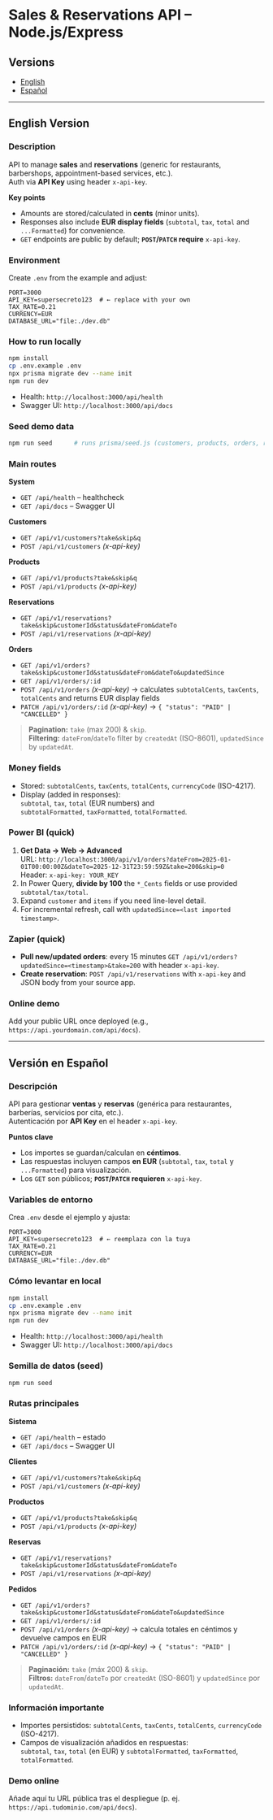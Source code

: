 # Sales & Reservations API – Node.js/Express

## Versions

- [English](#english-version)
- [Español](#spanish-version)

---

<a id="english-version"></a>

## English Version

### Description

API to manage **sales** and **reservations** (generic for restaurants, barbershops, appointment-based services, etc.).  
Auth via **API Key** using header `x-api-key`.

**Key points**

- Amounts are stored/calculated in **cents** (minor units).
- Responses also include **EUR display fields** (`subtotal`, `tax`, `total` and `...Formatted`) for convenience.
- `GET` endpoints are public by default; **`POST`/`PATCH` require** `x-api-key`.

### Environment

Create `.env` from the example and adjust:

```env
PORT=3000
API_KEY=supersecreto123  # ← replace with your own
TAX_RATE=0.21
CURRENCY=EUR
DATABASE_URL="file:./dev.db"
```

### How to run locally

```bash
npm install
cp .env.example .env
npx prisma migrate dev --name init
npm run dev
```

- Health: `http://localhost:3000/api/health`
- Swagger UI: `http://localhost:3000/api/docs`

### Seed demo data

```bash
npm run seed      # runs prisma/seed.js (customers, products, orders, reservations)
```

### Main routes

**System**

- `GET /api/health` – healthcheck
- `GET /api/docs` – Swagger UI

**Customers**

- `GET /api/v1/customers?take&skip&q`
- `POST /api/v1/customers` _(x-api-key)_

**Products**

- `GET /api/v1/products?take&skip&q`
- `POST /api/v1/products` _(x-api-key)_

**Reservations**

- `GET /api/v1/reservations?take&skip&customerId&status&dateFrom&dateTo`
- `POST /api/v1/reservations` _(x-api-key)_

**Orders**

- `GET /api/v1/orders?take&skip&customerId&status&dateFrom&dateTo&updatedSince`
- `GET /api/v1/orders/:id`
- `POST /api/v1/orders` _(x-api-key)_ → calculates `subtotalCents`, `taxCents`, `totalCents` and returns EUR display fields
- `PATCH /api/v1/orders/:id` _(x-api-key)_ → `{ "status": "PAID" | "CANCELLED" }`

> **Pagination:** `take` (max 200) & `skip`.  
> **Filtering:** `dateFrom`/`dateTo` filter by `createdAt` (ISO-8601), `updatedSince` by `updatedAt`.

### Money fields

- Stored: `subtotalCents`, `taxCents`, `totalCents`, `currencyCode` (ISO-4217).
- Display (added in responses):  
  `subtotal`, `tax`, `total` (EUR numbers) and  
  `subtotalFormatted`, `taxFormatted`, `totalFormatted`.

### Power BI (quick)

1. **Get Data → Web → Advanced**  
   URL: `http://localhost:3000/api/v1/orders?dateFrom=2025-01-01T00:00:00Z&dateTo=2025-12-31T23:59:59Z&take=200&skip=0`  
   Header: `x-api-key: YOUR_KEY`
2. In Power Query, **divide by 100** the `*_Cents` fields or use provided `subtotal/tax/total`.
3. Expand `customer` and `items` if you need line-level detail.
4. For incremental refresh, call with `updatedSince=<last imported timestamp>`.

### Zapier (quick)

- **Pull new/updated orders**: every 15 minutes `GET /api/v1/orders?updatedSince=<timestamp>&take=200` with header `x-api-key`.
- **Create reservation**: `POST /api/v1/reservations` with `x-api-key` and JSON body from your source app.

### Online demo

Add your public URL once deployed (e.g., `https://api.yourdomain.com/api/docs`).

---

<a id="spanish-version"></a>

## Versión en Español

### Descripción

API para gestionar **ventas** y **reservas** (genérica para restaurantes, barberías, servicios por cita, etc.).  
Autenticación por **API Key** en el header `x-api-key`.

**Puntos clave**

- Los importes se guardan/calculan en **céntimos**.
- Las respuestas incluyen campos **en EUR** (`subtotal`, `tax`, `total` y `...Formatted`) para visualización.
- Los `GET` son públicos; **`POST`/`PATCH` requieren** `x-api-key`.

### Variables de entorno

Crea `.env` desde el ejemplo y ajusta:

```env
PORT=3000
API_KEY=supersecreto123  # ← reemplaza con la tuya
TAX_RATE=0.21
CURRENCY=EUR
DATABASE_URL="file:./dev.db"
```

### Cómo levantar en local

```bash
npm install
cp .env.example .env
npx prisma migrate dev --name init
npm run dev
```

- Health: `http://localhost:3000/api/health`
- Swagger UI: `http://localhost:3000/api/docs`

### Semilla de datos (seed)

```bash
npm run seed
```

### Rutas principales

**Sistema**

- `GET /api/health` – estado
- `GET /api/docs` – Swagger UI

**Clientes**

- `GET /api/v1/customers?take&skip&q`
- `POST /api/v1/customers` _(x-api-key)_

**Productos**

- `GET /api/v1/products?take&skip&q`
- `POST /api/v1/products` _(x-api-key)_

**Reservas**

- `GET /api/v1/reservations?take&skip&customerId&status&dateFrom&dateTo`
- `POST /api/v1/reservations` _(x-api-key)_

**Pedidos**

- `GET /api/v1/orders?take&skip&customerId&status&dateFrom&dateTo&updatedSince`
- `GET /api/v1/orders/:id`
- `POST /api/v1/orders` _(x-api-key)_ → calcula totales en céntimos y devuelve campos en EUR
- `PATCH /api/v1/orders/:id` _(x-api-key)_ → `{ "status": "PAID" | "CANCELLED" }`

> **Paginación:** `take` (máx 200) & `skip`.  
> **Filtros:** `dateFrom`/`dateTo` por `createdAt` (ISO-8601) y `updatedSince` por `updatedAt`.

### Información importante

- Importes persistidos: `subtotalCents`, `taxCents`, `totalCents`, `currencyCode` (ISO-4217).
- Campos de visualización añadidos en respuestas:  
  `subtotal`, `tax`, `total` (en EUR) y `subtotalFormatted`, `taxFormatted`, `totalFormatted`.

### Demo online

Añade aquí tu URL pública tras el despliegue (p. ej. `https://api.tudominio.com/api/docs`).
